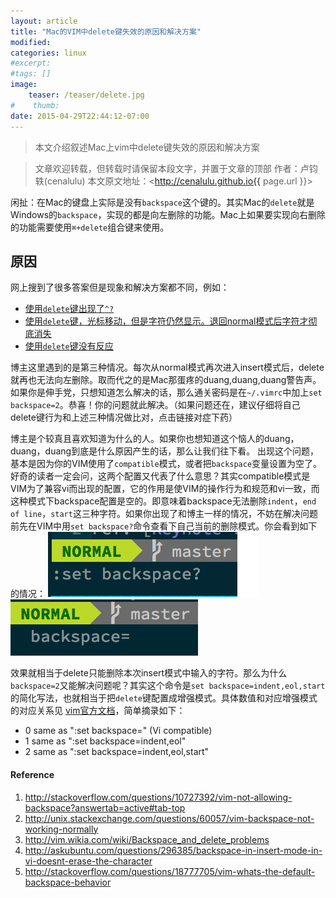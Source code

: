 ```yaml
---
layout: article
title: "Mac的VIM中delete键失效的原因和解决方案"
modified:
categories: linux
#excerpt:
#tags: []
image:
    teaser: /teaser/delete.jpg
#    thumb:
date: 2015-04-29T22:44:12-07:00
---
```


> 本文介绍叙述Mac上vim中delete键失效的原因和解决方案

> 文章欢迎转载，但转载时请保留本段文字，并置于文章的顶部
> 作者：卢钧轶(cenalulu)
> 本文原文地址：<http://cenalulu.github.io{{ page.url }}>



闲扯：在Mac的键盘上实际是没有`backspace`这个键的。其实Mac的`delete`就是Windows的`backspace`，实现的都是向左删除的功能。Mac上如果要实现向右删除的功能需要使用`⌘+delete`组合键来使用。

## 原因

网上搜到了很多答案但是现象和解决方案都不同，例如：

- [使用`delete`键出现了`^?`](http://stackoverflow.com/questions/8844427/odd-behavior-of-backspace-in-vim-ssh-to-linux-from-mac)
- [使用`delete`键，光标移动，但是字符仍然显示。退回normal模式后字符才彻底消失](http://askubuntu.com/questions/296385/backspace-in-insert-mode-in-vi-doesnt-erase-the-character)
- [使用`delete`键没有反应](http://stackoverflow.com/questions/10727392/vim-not-allowing-backspace)

博主这里遇到的是第三种情况。每次从normal模式再次进入insert模式后，delete就再也无法向左删除。取而代之的是Mac那蛋疼的duang,duang,duang警告声。如果你是伸手党，只想知道怎么解决的话，那么通关密码是在`~/.vimrc`中加上`set backspace=2`。恭喜！你的问题就此解决。（如果问题还在，建议仔细将自己delete键行为和上述三种情况做比对，点击链接对症下药）

博主是个较真且喜欢知道为什么的人。如果你也想知道这个恼人的duang，duang，duang到底是什么原因产生的话，那么让我们往下看。
出现这个问题，基本是因为你的VIM使用了`compatible`模式，或者把`backspace`变量设置为空了。好奇的读者一定会问，这两个配置又代表了什么意思？其实compatible模式是VIM为了兼容vi而出现的配置，它的作用是使VIM的操作行为和规范和vi一致，而这种模式下backspace配置是空的。即意味着backspace无法删除`indent`，`end of line`，`start`这三种字符。如果你出现了和博主一样的情况，不妨在解决问题前先在VIM中用`set backspace?`命令查看下自己当前的删除模式。你会看到如下的情况：
![cmd](/images/linux/vim_on_mac/cmd.png)
![result](/images/linux/vim_on_mac/result.png)

效果就相当于delete只能删除本次insert模式中输入的字符。那么为什么`backspace=2`又能解决问题呢？其实这个命令是`set backspace=indent,eol,start`的简化写法，也就相当于把`delete`键配置成增强模式。具体数值和对应增强模式的对应关系见 [vim官方文档](http://vimdoc.sourceforge.net/htmldoc/options.html#'backspace')，简单摘录如下：

- 0 same as ":set backspace=" (Vi compatible)
- 1 same as ":set backspace=indent,eol"
- 2 same as ":set backspace=indent,eol,start"


#### Reference

1. <http://stackoverflow.com/questions/10727392/vim-not-allowing-backspace?answertab=active#tab-top>
2. <http://unix.stackexchange.com/questions/60057/vim-backspace-not-working-normally>
3. <http://vim.wikia.com/wiki/Backspace_and_delete_problems>
4. <http://askubuntu.com/questions/296385/backspace-in-insert-mode-in-vi-doesnt-erase-the-character>
5. <http://stackoverflow.com/questions/18777705/vim-whats-the-default-backspace-behavior>




